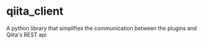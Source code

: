 # qiita_client
A python library that simplifies the communication between the plugins and Qiita's REST api

